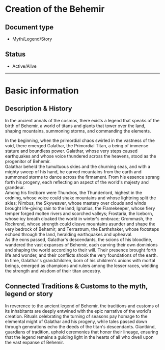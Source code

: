# Creation of the Behemir

## Document type


 - Myth/Legend/Story

## Status


 - Active/Alive

---

# Basic information

## Description & History


In the ancient annals of the cosmos, there exists a legend that speaks of the birth of Behemir, a world of titans and giants that tower over the land, shaping mountains, summoning storms, and commanding the elements.
<div>
</div><div>In the beginning, when the primordial chaos swirled in the vastness of the void, there emerged Galathar, the Primordial Titan, a being of immense stature and boundless power. Galathar, whose very steps caused earthquakes and whose voice thundered across the heavens, stood as the progenitor of Behemir.
</div><div>
</div><div>Galathar beheld the tumultuous skies and the churning seas, and with a mighty sweep of his hand, he carved mountains from the earth and summoned storms to dance across the firmament. From his essence sprang forth his progeny, each reflecting an aspect of the world's majesty and grandeur.
</div><div>
</div><div>Among his firstborn were Thundros, the Thunderlord, highest in the ordning, whose voice could shake mountains and whose lightning split the skies; Nimbus, the Skyweaver, whose mastery over clouds and winds brought life-giving rain to the land; Ignatius, the Flamekeeper, whose fiery temper forged molten rivers and scorched valleys; Frostaria, the Iceborn, whose icy breath cloaked the world in winter's embrace; Grommash, the Rockrend, whose strength could cleave mountains asunder and shape the very bedrock of Behamir; and Terrastrum, the Earthshaker, whose footsteps echoed through the land, heralding earthquakes and upheaval.
</div><div>
</div><div>As the eons passed, Galathar's descendants, the scions of his bloodline, wandered the vast expanses of Behemir, each carving their own dominions and shaping the world according to their will. Their presence brought forth life and wonder, and their conflicts shook the very foundations of the earth.
</div><div>
</div><div>In time, Galathar's grandchildren, born of his children's unions with mortal beings, emerged as champions and rulers among the lesser races, wielding the strength and wisdom of their titan ancestry.</div>

## Connected Traditions & Customs to the myth, legend or story


<div>In reverence to the ancient legend of Behemir, the traditions and customs of its inhabitants are deeply entwined with the epic narrative of the world's creation. Rituals celebrating the turning of seasons pay homage to the elemental might of Galathar and his progeny, while tales passed down through generations echo the deeds of the titan's descendants. Giantkind, guardians of tradition, uphold ceremonies that honor their lineage, ensuring that the legend remains a guiding light in the hearts of all who dwell upon the vast expanse of Behemir.</div>
